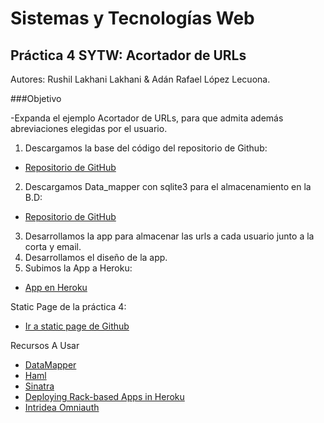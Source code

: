 Sistemas y Tecnologías Web
=========
Práctica 4 SYTW: Acortador de URLs
---------
Autores: Rushil Lakhani Lakhani & Adán Rafael López Lecuona.

###Objetivo

-Expanda el ejemplo Acortador de URLs, para que admita además abreviaciones elegidas por el usuario.

1. Descargamos la base del código del repositorio de Github:
  * [Repositorio de GitHub](https://github.com/crguezl/url_shortener_with_datamapper)

2. Descargamos Data_mapper con sqlite3 para el almacenamiento en la B.D:
  * [Repositorio de GitHub](https://github.com/crguezl/url_shortener_with_datamapper)
3. Desarrollamos la app para almacenar las urls a cada usuario junto a la corta y email.
4. Desarrollamos el diseño de la app.
5. Subimos la App a Heroku:
  * [App en Heroku](https://github.com/crguezl/url_shortener_with_datamapper)

  
 
Static Page de la práctica 4:
  * [Ir a static page de Github](http://xandobit.github.io/webpageSYTW.github.io/) 


Recursos A Usar

* [DataMapper](http://datamapper.org/getting-started.html)
* [Haml](http://haml.info/)
* [Sinatra](http://www.sinatrarb.com/)
* [Deploying Rack-based Apps in Heroku](https://devcenter.heroku.com/articles/rack)
* [Intridea Omniauth](https://github.com/intridea/omniauth)


